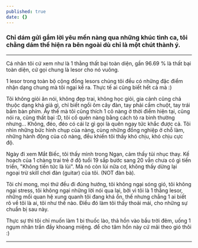 ```yaml
---
published: true
date: {}
---
```

### Chỉ dám gửi gắm lời yêu mến nàng qua những khúc tình ca, tôi chằng dám thế hiện ra bên ngoài dù chỉ là một chút thành ý.

---

Cá nhân tôi cứ xem như là 1 thằng thất bại toàn diện, gần 96.69 % là thất bại toàn diện, cứ gọi chung là lesor cho nó vuông.

1 lesor trong toàn bộ cộng đồng lesors chúng tôi đều có những đặc điểm nhận dạng chung mà tôi ngại kể ra. Thực tế ai cũng biết hết cả mà :)

Tôi không giỏi ăn nói, không đẹp trai, không học giỏi, gia cảnh cũng chả thuộc dạng khá giả gì, chỉ biết ngồi ôm cây đàn, tay phải cầm chuột, tay trái bấm bàn phím. Ấy thế mà tôi cũng thích 1 cô nàng ở thời điểm hiện tại, cũng nói ra, cũng thất bại :D, tôi cố quên nàng bằng cách tỏ ra bình thường nhưng... Không, đéo, đéo có cái lz gì gọi là quên ngay tức khắc được cả. Tôi nhìn những bức hình chụp của nàng, cùng những đồng nghiệp ở chỗ làm, những hành động của cô nàng, đều khiến tôi thấy khó chịu, khó chịu cực độ.

Ngày đi xem Mắt Biếc, tôi thấy mình trong Ngạn, cảm thấy tủi nhục thay. Kế hoạch của 1 chàng trai trẻ ở độ tuổi 19 sắp bước sang 20 vẫn chưa có gì tiến triển, "Không tiến tức là lùi". Mà nó còn lùi nữa cơ, không thấy dừng lại ngoại trừ skill chơi đàn (guitar) của tôi. (NOT đàn bà).

Tôi chỉ mong, mọi thứ đều đi đúng hướng, tôi không ngại sóng gió, tôi không ngại stress, tôi không ngại những lời nói qua lại, bởi vì tôi là 1 thằng lesor, những mối quan hệ xung quanh tôi đang khá ổn, thế nhưng chẳng 1 ai biết rõ về tôi là ai, tôi như thế nào. Điều đó làm tôi thấy thoải mái, cho những sự chuẩn bị sau này. 

Thực sự thì tôi chỉ muốn làm 1 bi thuốc lào, thả hồn vào bầu trời đêm, uống 1 ngụm nhân trần đầy khoang miệng. để cho tâm hồn này cứ mãi theo gió thôi :)

---
